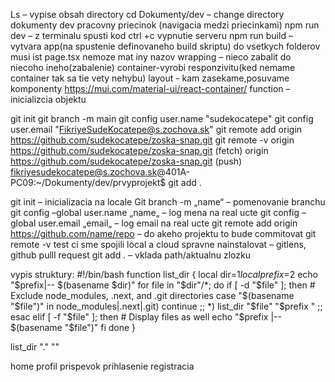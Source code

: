 Ls – vypise obsah directory
cd Dokumenty/dev – change directory dokumenty dev pracovny priecinok (navigacia medzi priecinkami)
npm run dev – z terminalu spusti kod
ctrl +c vypnutie serveru
npm run build – vytvara app(na spustenie definovaneho build skriptu)
do vsetkych folderov musi ist page.tsx nemoze mat iny nazov
wrapping – nieco zabalit do niecoho ineho(zabalenie)
container-vyrobi responzivitu(ked nemame container tak sa tie vety nehybu)
layout - kam zasekame,posuvame komponenty
https://mui.com/material-ui/react-container/
function – inicializcia objektu

git init
git branch -m main
git config user.name "sudekocatepe"
git config user.email "FikriyeSudeKocatepe@s.zochova.sk"
git remote add origin https://github.com/sudekocatepe/zoska-snap.git
git remote -v
origin  https://github.com/sudekocatepe/zoska-snap.git (fetch)
origin  https://github.com/sudekocatepe/zoska-snap.git (push)
fikriyesudekocatepe@s.zochova.sk@401A-PC09:~/Dokumenty/dev/prvyprojekt$ git add .

git init – inicializacia na locale Git branch -m „name“ – pomenovanie branchu git config –global user.name „name„ – log mena na real ucte git config –global user.email „email„ – log email na real ucte git remote add origin https://github.com/name/repo – do akeho projektu to bude commitovat git remote -v test ci sme spojili local a cloud spravne nainstalovat – gitlens, github pulll request git add . – vklada path/aktualnu zlozku

vypis struktury: #!/bin/bash function list_dir { local dir=$1 local prefix=$2 echo "$prefix|-- $(basename $dir)" for file in "$dir"/*; do if [ -d "$file" ]; then # Exclude node_modules, .next, and .git directories case "$(basename "$file")" in node_modules|.next|.git) continue ;; *) list_dir "$file" "$prefix " ;; esac elif [ -f "$file" ]; then # Display files as well echo "$prefix |-- $(basename "$file")" fi done }

list_dir "." ""

home profil prispevok prihlasenie registracia 
